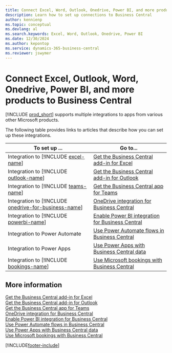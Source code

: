 ```yaml
---
title: Connect Excel, Word, Outlook, Onedrive, Power BI, and more products to Business Central
description: Learn how to set up connections to Business Central
author: kennienp
ms.topic: conceptual
ms.devlang: al
ms.search.keywords: Excel, Word, Outlook, Onedrive, Power BI
ms.date: 12/30/2024
ms.author: kepontop
ms.service: dynamics-365-business-central
ms.reviewer: jswymer
---
```

# Connect Excel, Outlook, Word, Onedrive, Power BI, and more products to Business Central

[!INCLUDE [prod_short](includes/prod_short.md)] supports multiple integrations to apps from various other Microsoft products. 

The following table provides links to articles that describe how you can set up these integrations.

| To set up ... | Go to...  |
| ------------ | --------- |
| Integration to [!INCLUDE [excel-name](includes/excel-name.md)] | [Get the Business Central add-in for Excel](admin-deploy-excel-addin.md) |
| Integration to [!INCLUDE [outlook-name](includes/outlook-name.md)] | [Get the Business Central add-in for Outlook](admin-outlook.md) |
| Integration to [!INCLUDE [teams-name](includes/teams-name.md)] | [Get the Business Central app for Teams](across-install-app-for-teams.md) |
| Integration to [!INCLUDE [onedrive-for-business-name](includes/onedrive-for-business-name.md)] | [OneDrive integration for Business Central](across-onedrive-overview.md) |
| Integration to [!INCLUDE [powerbi-name](includes/powerbi-name.md)] | [Enable Power BI integration for Business Central](admin-powerbi-setup.md) |
| Integration to Power Automate | [Use Power Automate flows in Business Central](across-how-use-financials-data-source-flow.md) |
| Integration to Power Apps | [Use Power Apps with Business Central data](across-how-use-financials-data-source-powerapps.md) |
| Integration to [!INCLUDE [bookings-name](includes/bookings-name.md)] | [Use Microsoft bookings with Business Central](finance-bookings.md) |

## More information

[Get the Business Central add-in for Excel](admin-deploy-excel-addin.md)   
[Get the Business Central add-in for Outlook](admin-outlook.md)  
[Get the Business Central app for Teams](across-install-app-for-teams.md)   
[OneDrive integration for Business Central](across-onedrive-overview.md)   
[Enable Power BI integration for Business Central](admin-powerbi-setup.md)    
[Use Power Automate flows in Business Central](across-how-use-financials-data-source-flow.md)  
[Use Power Apps with Business Central data](across-how-use-financials-data-source-powerapps.md)  
[Use Microsoft bookings with Business Central](finance-bookings.md)  

[!INCLUDE[footer-include](includes/footer-banner.md)]
